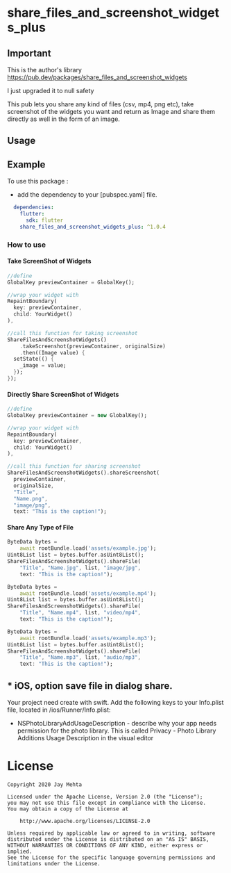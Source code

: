 # share_files_and_screenshot_widgets_plus

## Important

This is the author's library https://pub.dev/packages/share_files_and_screenshot_widgets

I just upgraded it to null safety

This pub lets you share any kind of files (csv, mp4, png etc), take screenshot of the widgets you want and return as Image and share them directly as well in the form of an image.

## Usage

## Example

To use this package :

* add the dependency to your [pubspec.yaml] file.

```yaml
  dependencies:
    flutter:
      sdk: flutter
    share_files_and_screenshot_widgets_plus: ^1.0.4
```

### How to use

#### Take ScreenShot of Widgets

```dart
//define
GlobalKey previewContainer = GlobalKey();

//wrap your widget with
RepaintBoundary(
  key: previewContainer,
  child: YourWidget()
),

//call this function for taking screenshot
ShareFilesAndScreenshotWidgets()
    .takeScreenshot(previewContainer, originalSize)
    .then((Image value) {
  setState(() {
    _image = value;
  });
});
```

#### Directly Share ScreenShot of Widgets

```dart
//define
GlobalKey previewContainer = new GlobalKey();

//wrap your widget with
RepaintBoundary(
  key: previewContainer,
  child: YourWidget()
),

//call this function for sharing screenshot
ShareFilesAndScreenshotWidgets().shareScreenshot(
  previewContainer,
  originalSize,
  "Title",
  "Name.png",
  "image/png",
  text: "This is the caption!");
```

#### Share Any Type of File

```dart
ByteData bytes =
    await rootBundle.load('assets/example.jpg');
Uint8List list = bytes.buffer.asUint8List();
ShareFilesAndScreenshotWidgets().shareFile(
    "Title", "Name.jpg", list, "image/jpg",
    text: "This is the caption!");
```
```dart
ByteData bytes =
    await rootBundle.load('assets/example.mp4');
Uint8List list = bytes.buffer.asUint8List();
ShareFilesAndScreenshotWidgets().shareFile(
    "Title", "Name.mp4", list, "video/mp4",
    text: "This is the caption!");
```
```dart
ByteData bytes =
    await rootBundle.load('assets/example.mp3');
Uint8List list = bytes.buffer.asUint8List();
ShareFilesAndScreenshotWidgets().shareFile(
    "Title", "Name.mp3", list, "audio/mp3",
    text: "This is the caption!");
```


## * iOS, option save file in dialog share.
Your project need create with swift.
Add the following keys to your Info.plist file, located in <project root>/ios/Runner/Info.plist:
 * NSPhotoLibraryAddUsageDescription - describe why your app needs permission for the photo library. This is called Privacy - Photo Library Additions Usage Description in the visual editor
# License

    Copyright 2020 Jay Mehta

    Licensed under the Apache License, Version 2.0 (the "License");
    you may not use this file except in compliance with the License.
    You may obtain a copy of the License at

        http://www.apache.org/licenses/LICENSE-2.0

    Unless required by applicable law or agreed to in writing, software
    distributed under the License is distributed on an "AS IS" BASIS,
    WITHOUT WARRANTIES OR CONDITIONS OF ANY KIND, either express or implied.
    See the License for the specific language governing permissions and
    limitations under the License.